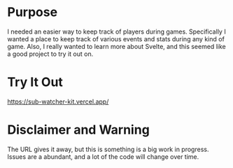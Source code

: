 # Purpose

I needed an easier way to keep track of players during games. Specifically I wanted a place to keep track of various events and stats during any kind of game. Also, I really wanted to learn more about Svelte, and this seemed like a good project to try it out on.

# Try It Out

https://sub-watcher-kit.vercel.app/

# Disclaimer and Warning

The URL gives it away, but this is something is a big work in progress. Issues are a abundant, and a lot of the code will change over time.
